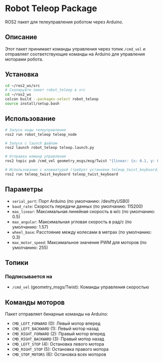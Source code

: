 # Robot Teleop Package

ROS2 пакет для телеуправления роботом через Arduino.

## Описание

Этот пакет принимает команды управления через топик `/cmd_vel` и отправляет соответствующие команды на Arduino для управления моторами робота.

## Установка

```bash
cd ~/ros2_ws/src
# Скопируйте пакет robot_teleop в src
cd ~/ros2_ws
colcon build --packages-select robot_teleop
source install/setup.bash
```

## Использование

```bash
# Запуск ноды телеуправления
ros2 run robot_teleop teleop_node

# Запуск с launch файлом
ros2 launch robot_teleop teleop.launch.py

# Отправка команд управления
ros2 topic pub /cmd_vel geometry_msgs/msg/Twist "{linear: {x: 0.1, y: 0.0, z: 0.0}, angular: {x: 0.0, y: 0.0, z: 0.0}}"

# Использование с клавиатурой (требует установки teleop_twist_keyboard)
ros2 run teleop_twist_keyboard teleop_twist_keyboard
```

## Параметры

- `serial_port`: Порт Arduino (по умолчанию: /dev/ttyUSB0)
- `baud_rate`: Скорость передачи данных (по умолчанию: 115200)
- `max_linear`: Максимальная линейная скорость в м/с (по умолчанию: 0.5)
- `max_angular`: Максимальная угловая скорость в рад/с (по умолчанию: 1.57)
- `wheel_base`: Расстояние между колесами в метрах (по умолчанию: 0.3)
- `max_motor_speed`: Максимальное значение PWM для моторов (по умолчанию: 255)

## Топики

### Подписывается на
- `/cmd_vel` (geometry_msgs/Twist): Команды управления скоростью

## Команды моторов

Пакет отправляет бинарные команды на Arduino:
- `CMD_LEFT_FORWARD` (0): Левый мотор вперед
- `CMD_LEFT_BACKWARD` (1): Левый мотор назад
- `CMD_RIGHT_FORWARD` (2): Правый мотор вперед
- `CMD_RIGHT_BACKWARD` (3): Правый мотор назад
- `CMD_LEFT_STOP` (4): Остановка левого мотора
- `CMD_RIGHT_STOP` (5): Остановка правого мотора
- `CMD_STOP_MOTORS` (6): Остановка всех моторов
